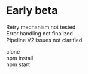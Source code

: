 # Early beta

Retry mechanism not tested  
Error handling not finalized  
Pipeline V2 issues not clarified  

clone  
npm install  
npm start



